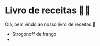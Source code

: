 # Livro de receitas :man_cook:

Olá, bem vindo ao nosso livro de receitas :wave:

- Strogonoff de frango
- 
